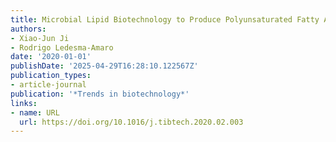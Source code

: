 ```yaml
---
title: Microbial Lipid Biotechnology to Produce Polyunsaturated Fatty Acids
authors:
- Xiao‐Jun Ji
- Rodrigo Ledesma‐Amaro
date: '2020-01-01'
publishDate: '2025-04-29T16:28:10.122567Z'
publication_types:
- article-journal
publication: '*Trends in biotechnology*'
links:
- name: URL
  url: https://doi.org/10.1016/j.tibtech.2020.02.003
---
```

